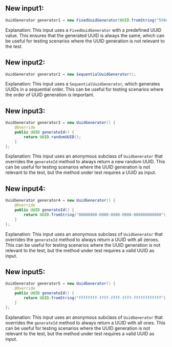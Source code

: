 ## New input1:
```java
UuidGenerator generator1 = new FixedUuidGenerator(UUID.fromString("550e8400-e29b-41d4-a716-446655440000"));
```
Explanation: This input uses a `FixedUuidGenerator` with a predefined UUID value. This ensures that the generated UUID is always the same, which can be useful for testing scenarios where the UUID generation is not relevant to the test.

## New input2:
```java
UuidGenerator generator2 = new SequentialUuidGenerator();
```
Explanation: This input uses a `SequentialUuidGenerator`, which generates UUIDs in a sequential order. This can be useful for testing scenarios where the order of UUID generation is important.

## New input3:
```java
UuidGenerator generator3 = new UuidGenerator() {
    @Override
    public UUID generateId() {
        return UUID.randomUUID();
    }
};
```
Explanation: This input uses an anonymous subclass of `UuidGenerator` that overrides the `generateId` method to always return a new random UUID. This can be useful for testing scenarios where the UUID generation is not relevant to the test, but the method under test requires a UUID as input.

## New input4:
```java
UuidGenerator generator4 = new UuidGenerator() {
    @Override
    public UUID generateId() {
        return UUID.fromString("00000000-0000-0000-0000-000000000000");
    }
};
```
Explanation: This input uses an anonymous subclass of `UuidGenerator` that overrides the `generateId` method to always return a UUID with all zeroes. This can be useful for testing scenarios where the UUID generation is not relevant to the test, but the method under test requires a valid UUID as input.

## New input5:
```java
UuidGenerator generator5 = new UuidGenerator() {
    @Override
    public UUID generateId() {
        return UUID.fromString("ffffffff-ffff-ffff-ffff-ffffffffffff");
    }
};
```
Explanation: This input uses an anonymous subclass of `UuidGenerator` that overrides the `generateId` method to always return a UUID with all ones. This can be useful for testing scenarios where the UUID generation is not relevant to the test, but the method under test requires a valid UUID as input.
